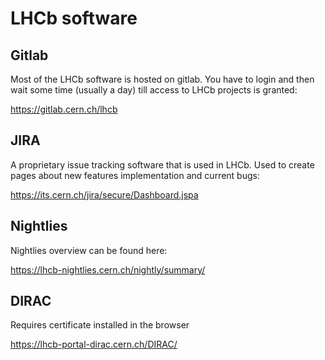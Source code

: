 # LHCb software

## Gitlab

Most of the LHCb software is hosted on gitlab. You have to login and then wait some time \(usually a day\) till access to LHCb projects is granted:

<https://gitlab.cern.ch/lhcb>

## JIRA

A proprietary issue tracking software that is used in LHCb. Used to create pages about new features implementation and current bugs:

<https://its.cern.ch/jira/secure/Dashboard.jspa>



## Nightlies

Nightlies overview can be found here:

<https://lhcb-nightlies.cern.ch/nightly/summary/>

## DIRAC

Requires certificate installed in the browser

<https://lhcb-portal-dirac.cern.ch/DIRAC/>

